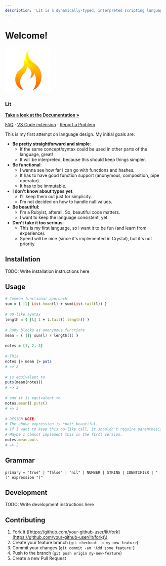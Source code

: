 ```yaml
---
description: 'Lit is a dynamically-typed, interpreted scripting language!'
---
```


# Welcome!

![](.gitbook/assets/icon-circle.png)

### Lit

[**Take a look at the Documentation »**](https://github.com/MatheusRich/lit/blob/master/language-reference/v1.0/syntax.md)

[FAQ](https://github.com/MatheusRich/lit/blob/master/language-reference/FAQ.md) · [VS Code extension](https://github.com/MatheusRich/lit-vscode) · [Report a Problem](https://github.com/MatheusRich/lit/issues/new)

This is my first attempt on language design. My initial goals are:

* **Be pretty straightforward and simple**:
  * If the same concept/syntax could be used in other parts of the language, great!
  * It will be interpreted, because this should keep things simpler.
* **Be functional**:
  * I wanna see how far I can go with functions and hashes.
  * It has to have good function support \(anonymous, composition, pipe operator\).
  * It has to be immutable.
* **I don't know about types yet**:
  * I'll keep them out just for simplicity.
  * I'm not decided on how to handle null values.
* **Be beautiful:**
  * I'm a Rubyist, afterall. So, beautiful code matters.
  * I want to keep the language consistent, yet.
* **Don't take it too serious**:
  * This is my first language, so I want it to be fun \(and learn from experience\).
  * Speed will be nice \(since it's implemented in Crystal\), but it's not priority.

## Installation

TODO: Write installation instructions here

## Usage

```ruby
# Common functional approach
sum = { |l| List.head(l) + sum(List.tail(l)) }

# OO-like syntax
length = { |l| 1 + l.tail().length() }

# Ruby blocks as anonymous functions
mean = { |l| sum(l) / length(l) }

notes = [1, 2, 3]

# This
notes |> mean |> puts
# => 2

# is equivalent to
puts(mean(notes))
# => 2

# and it is equivalent to
notes.mean().puts()
# => 2

# DESIGN NOTE:
# The above expression is *not* beautiful.
# If I want to keep this oo-like call, it shouldn't require parenthesis.
# Maybe I cannot implement this in the first version.
notes.mean.puts
# => 2
```

## Grammar

```text
primary = "true" | "false" | "nil" | NUMBER | STRING | IDENTIFIER | "(" expression ")"
```

## Development

TODO: Write development instructions here

## Contributing

1. Fork it \([https://github.com/your-github-user/lit/fork](https://github.com/your-github-user/lit/fork)\)
2. Create your feature branch \(`git checkout -b my-new-feature`\)
3. Commit your changes \(`git commit -am 'Add some feature'`\)
4. Push to the branch \(`git push origin my-new-feature`\)
5. Create a new Pull Request

